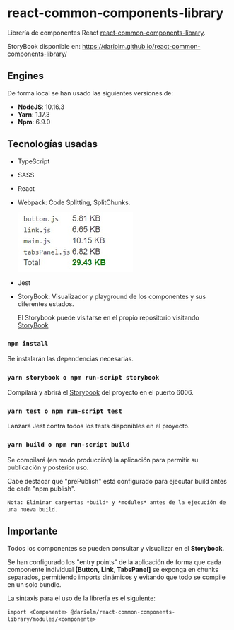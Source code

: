 # react-common-components-library 
 Librería de componentes React [react-common-components-library](https://github.com/DarioLM/react-common-components-library).

 StoryBook disponible en: https://dariolm.github.io/react-common-components-library/

## Engines

De forma local se han usado las siguientes versiones de:
- **NodeJS**: 10.16.3
- **Yarn**: 1.17.3
- **Npm**: 6.9.0

## Tecnologías usadas

- TypeScript
- SASS
- React
- Webpack: Code Splitting, SplitChunks.

  ![Bundle chunks](./src/assets/images/bundle_entry_points.jpg)
- Jest
- StoryBook: Visualizador y playground de los componentes y sus diferentes estados.

  El Storybook puede visitarse en el propio repositorio visitando [StoryBook](https://dariolm.github.io/react-common-components-library/?path=/story/button--primary)

### `npm install`

Se instalarán las dependencias necesarias.

### `yarn storybook o npm run-script storybook`

Compilará y abrirá el [Storybook](https://dariolm.github.io/react-common-components-library/?path=/story/button--primary) del proyecto en el puerto 6006.<br />

### `yarn test o npm run-script test`

Lanzará Jest contra todos los tests disponibles en el proyecto.

### `yarn build o npm run-script build`

Se compilará (en modo producción) la aplicación para permitir su publicación y posterior uso.

Cabe destacar que "prePublish" está configurado para ejecutar build antes de cada "npm publish".

    Nota: Eliminar carpertas *build* y *modules* antes de la ejecución de una nueva build.

## Importante

Todos los componentes se pueden consultar y visualizar en el **Storybook**.

Se han configurado los "entry points" de la aplicación de forma que cada componente individual **[Button, Link, TabsPanel]** se
exponga en chunks separados, permitiendo imports dinámicos y evitando que todo se compile en un solo bundle.

La síntaxis para el uso de la librería es el siguiente:

    import <Componente> @dariolm/react-common-components-library/modules/<componente>
